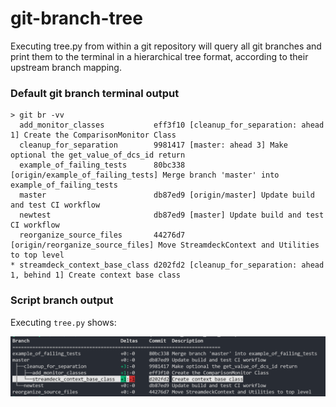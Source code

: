 # git-branch-tree

Executing tree.py from within a git repository will query all git branches and print them to the terminal in a hierarchical tree format, according to their upstream branch mapping.

### Default git branch terminal output
```
> git br -vv
  add_monitor_classes           eff3f10 [cleanup_for_separation: ahead 1] Create the ComparisonMonitor Class
  cleanup_for_separation        9981417 [master: ahead 3] Make optional the get_value_of_dcs_id return
  example_of_failing_tests      80bc338 [origin/example_of_failing_tests] Merge branch 'master' into example_of_failing_tests
  master                        db87ed9 [origin/master] Update build and test CI workflow
  newtest                       db87ed9 [master] Update build and test CI workflow
  reorganize_source_files       44276d7 [origin/reorganize_source_files] Move StreamdeckContext and Utilities to top level
* streamdeck_context_base_class d202fd2 [cleanup_for_separation: ahead 1, behind 1] Create context base class
```
  
### Script branch output
Executing `tree.py` shows:  

![Example printout with color formatting](printout_example.png)

